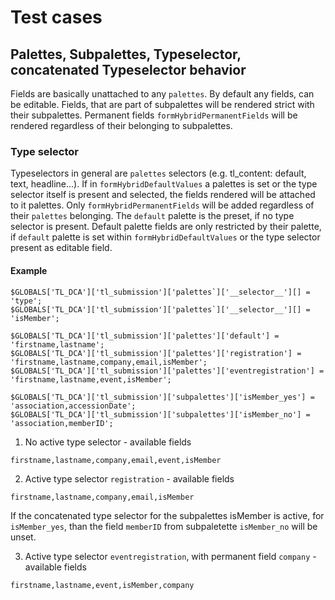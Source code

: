 # Test cases

## Palettes, Subpalettes, Typeselector, concatenated Typeselector behavior

Fields are basically unattached to any `palettes`. By default any fields, can be editable.
Fields, that are part of subpalettes will be rendered strict with their subpalettes.
Permanent fields `formHybridPermanentFields` will be rendered regardless of their belonging to subpalettes. 

### Type selector

Typeselectors in general are `palettes` selectors (e.g. tl_content: default, text, headline…). 
If in `formHybridDefaultValues` a palettes is set or the type selector itself is present and selected, the fields
rendered will be attached to it palettes. Only `formHybridPermanentFields` will be added regardless of their `palettes` belonging.
The `default` palette is the preset, if no type selector is present. Default palette fields are only restricted by their palette,
if `default` palette is set within `formHybridDefaultValues` or the type selector present as editable field.

#### Example

```
$GLOBALS['TL_DCA']['tl_submission']['palettes`]['__selector__'][] = 'type';
$GLOBALS['TL_DCA']['tl_submission']['palettes`]['__selector__'][] = 'isMember';

$GLOBALS['TL_DCA']['tl_submission']['palettes']['default'] = 'firstname,lastname';
$GLOBALS['TL_DCA']['tl_submission']['palettes']['registration'] = 'firstname,lastname,company,email,isMember';
$GLOBALS['TL_DCA']['tl_submission']['palettes']['eventregistration'] = 'firstname,lastname,event,isMember';

$GLOBALS['TL_DCA']['tl_submission']['subpalettes']['isMember_yes'] = 'association,accessionDate';
$GLOBALS['TL_DCA']['tl_submission']['subpalettes']['isMember_no'] = 'association,memberID';
```

1. No active type selector - available fields 

```
firstname,lastname,company,email,event,isMember
```

2. Active type selector `registration` - available fields 

```
firstname,lastname,company,email,isMember
```

If the concatenated type selector for the subpalettes isMember is active, for `isMember_yes`, than the field `memberID` from subpaletette `isMember_no` will be unset.

3. Active type selector `eventregistration`, with permanent field `company` - available fields 

```
firstname,lastname,event,isMember,company
```



